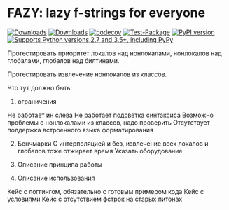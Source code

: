 # FAZY: lazy f-strings for everyone

[![Downloads](https://pepy.tech/badge/fazy/month)](https://pepy.tech/project/fazy)
[![Downloads](https://pepy.tech/badge/fazy)](https://pepy.tech/project/fazy)
[![codecov](https://codecov.io/gh/pomponchik/fazy/branch/master/graph/badge.svg)](https://codecov.io/gh/pomponchik/fazy)
[![Test-Package](https://github.com/pomponchik/fazy/actions/workflows/coverage.yml/badge.svg)](https://github.com/pomponchik/fazy/actions/workflows/coverage.yml)
[![PyPI version](https://badge.fury.io/py/fazy.svg)](https://badge.fury.io/py/fazy)
[![Supports Python versions 2.7 and 3.5+, including PyPy](https://img.shields.io/pypi/pyversions/fazy.svg)](https://pypi.python.org/pypi/fazy)


Протестировать приоритет локалов над нонлокалами, нонлокалов над глобалами, глобалов над билтинами. 

Протестировать извлечение нонлокалов из классов. 

Что тут должно быть: 

1. ограничения 

Не работает ин слева 
Не работает подсветка синтаксиса 
Возможно проблемы с нонлокалами из классов, надо проверить 
Отсутствует поддержка встроенного языка форматирования


2. Бенчмарки 
С интерполяцией и без, извлечение всех локалов и глобалов тоже отжирает время 
Указать оборудование

3. Описание принципа работы 

4. Описание использования 

Кейс с логгингом, обязательно с готовым примером кода
Кейс с условиями 
Кейс с отсутствием фстрок на старых питонах


